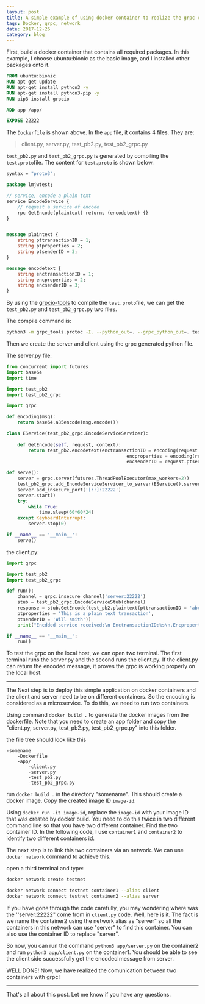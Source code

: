 ```yaml
---
layout: post
title: A simple example of using docker container to realize the grpc client and server communication
tags: Docker, grpc, network
date: 2017-12-26
category: blog
---
```


First, build a docker container that contains all required packages. In this example, I choose ubuntu:bionic as the basic image, and I installed other packages onto it.

```dockerfile
FROM ubuntu:bionic
RUN apt-get update
RUN apt-get install python3 -y
RUN apt-get install python3-pip -y
RUN pip3 install grpcio

ADD app /app/

EXPOSE 22222
```

The ```Dockerfile``` is shown above. In the ```app``` file, it contains 4 files. They are:

> client.py, server.py, test_pb2.py, test_pb2_grpc.py

```test_pb2.py``` and ```test_pb2_grpc.py``` is generated by compiling the ```test.proto```file.  The content for ```test.proto``` is shown below.

```protobuf
syntax = "proto3";

package lmjwtest;

// service, encode a plain text 
service EncodeService {
    // request a service of encode
    rpc GetEncode(plaintext) returns (encodetext) {}
}


message plaintext {
    string pttransactionID = 1;
    string ptproperties = 2;
    string ptsenderID = 3;
}

message encodetext {
    string enctransactionID = 1;
    string encproperties = 2;
    string encsenderID = 3;
}
```

By using the [grpcio-tools](https://grpc.io/docs/tutorials/basic/python.html) to compile the ```test.proto```file, we can get the ```test_pb2.py``` and ```test_pb2_grpc.py``` two files.

The compile command is:

```bash
python3 -m grpc_tools.protoc -I. --python_out=. --grpc_python_out=. test.proto
```

Then we create the server and client using the grpc generated python file.

The server.py file:

```python
from concurrent import futures
import base64
import time 

import test_pb2
import test_pb2_grpc

import grpc

def encoding(msg):
    return base64.a85encode(msg.encode())

class EService(test_pb2_grpc.EncodeServiceServicer):
    
    def GetEncode(self, request, context):
        return test_pb2.encodetext(enctransactionID = encoding(request.pttransactionID),
                                            encproperties = encoding(request.ptproperties),
                                            encsenderID = request.ptsenderID)

def serve():
    server = grpc.server(futures.ThreadPoolExecutor(max_workers=2))
    test_pb2_grpc.add_EncodeServiceServicer_to_server(EService(),server)
    server.add_insecure_port('[::]:22222')
    server.start()
    try:
        while True:
            time.sleep(60*60*24)
    except KeyboardInterrupt:
        server.stop(0)

if __name__ == '__main__':
    serve()
```

the client.py:

```python
import grpc

import test_pb2
import test_pb2_grpc

def run():
    channel = grpc.insecure_channel('server:22222')
    stub = test_pb2_grpc.EncodeServiceStub(channel)
    response = stub.GetEncode(test_pb2.plaintext(pttransactionID = 'abcde',
    ptproperties = 'This is a plain text transaction',
    ptsenderID = 'Will smith'))
    print("Encdded service received:\n EnctransactionID:%s\n,Encproperties:%s\n,EncsenderID:%s\n"%(response.enctransactionID,response.encproperties,response.encsenderID))

if __name__ == "__main__":
    run()
```

To test the grpc on the local host, we can open two terminal. The first terminal runs the server.py and the second runs the client.py. If the client.py can return the encoded message, it proves the grpc is working properly on the local host.

----

The Next step is to deploy this simple application on docker containers and the client and server need to be on different containers. So the encoding is considered as a microservice. To do this, we need to run two containers. 

Using command ```docker build .``` to generate the docker images from the dockerfile. Note that you need to create an app folder and copy the "client.py, server.py, test_pb2.py, test_pb2_grpc.py" into this folder.

the file tree should look like this

```
-somename
	-Dockerfile
	-app/
		-client.py
		-server.py
		-test_pb2.py
		-test_pb2_grpc.py
```

run ```docker build .``` in the directory "somename". This should create a docker image. Copy the created image ID ```image-id```.

Using ```docker run -it image-id```, replace the ```image-id``` with your image ID that was created by docker build. You need to do this twice in two different command line so that you have two different container. Find the two container ID. In the following code, I use ```container1``` and ```container2``` to identify two different containers id.

The next step is to link this two containers via an network. We can use ```docker network``` command to achieve this.

open a third terminal and type:

```bash
docker network create testnet
```

```bash
docker network connect testnet container1 --alias client
docker network connect testnet container2 --alias server
```

If you have gone through the code carefully, you may wondering where was the ''server:22222" come from in ```client.py```  code. Well, here is it. The fact is we name the container2  using the network alias as "server" so all the containers in this network can use "server" to find this container. You can also use the container ID to replace "server".

So now, you can run the command ```python3 app/server.py``` on the container2 and run ```python3 app/client.py``` on the container1. You should be able to see the client side successfully get the encoded message from server. 

WELL DONE! Now, we have realized the comunication between two containers with grpc!

----

That's all about this post. Let me know if you have any questions. 